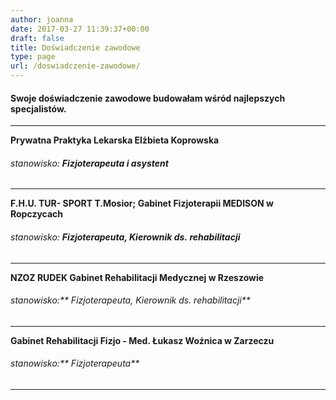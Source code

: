 ```yaml
---
author: joanna
date: 2017-03-27 11:39:37+00:00
draft: false
title: Doświadczenie zawodowe
type: page
url: /doswiadczenie-zawodowe/
---
```


#### Swoje doświadczenie zawodowe budowałam wśród najlepszych specjalistów.






* * *



**Prywatna Praktyka Lekarska Elżbieta Koprowska**


###### stanowisko: **Fizjoterapeuta i asystent**





* * *



**F.H.U. TUR- SPORT T.Mosior; Gabinet Fizjoterapii MEDISON w Ropczycach**


###### stanowisko: **Fizjoterapeuta, Kierownik ds. rehabilitacji**





* * *



**NZOZ RUDEK Gabinet Rehabilitacji Medycznej w Rzeszowie**


###### stanowisko:** Fizjoterapeuta, Kierownik ds. rehabilitacji**





* * *



**Gabinet Rehabilitacji Fizjo - Med. Łukasz Woźnica w Zarzeczu**


###### stanowisko:** Fizjoterapeuta**





* * *





